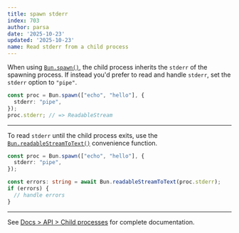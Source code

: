 ```yaml
---
title: spawn stderr
index: 703
author: parsa
date: '2025-10-23'
updated: '2025-10-23'
name: Read stderr from a child process
---
```


When using [`Bun.spawn()`](https://bun.sh/docs/api/spawn), the child process inherits the `stderr` of the spawning process. If instead you'd prefer to read and handle `stderr`, set the `stderr` option to `"pipe"`.

```ts
const proc = Bun.spawn(["echo", "hello"], {
  stderr: "pipe",
});
proc.stderr; // => ReadableStream
```

---

To read `stderr` until the child process exits, use the [`Bun.readableStreamToText()`](https://bun.sh/docs/api/utils#bun-readablestreamto) convenience function.

```ts
const proc = Bun.spawn(["echo", "hello"], {
  stderr: "pipe",
});

const errors: string = await Bun.readableStreamToText(proc.stderr);
if (errors) {
  // handle errors
}
```

---

See [Docs > API > Child processes](https://bun.sh/docs/api/spawn) for complete documentation.
